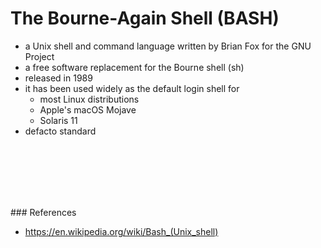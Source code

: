 # The Bourne-Again Shell (BASH)

- a Unix shell and command language written by Brian Fox for the GNU Project
- a free software replacement for the Bourne shell (sh)
- released in 1989
- it has been used widely as the default login shell for
  - most Linux distributions
  - Apple's macOS Mojave
  - Solaris 11
- defacto standard

<br><br><br><br><br>

### References
- https://en.wikipedia.org/wiki/Bash_(Unix_shell)